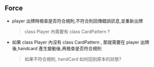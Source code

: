 ## Force
- player 出牌時檢查是否符合規則,不符合則回傳錯誤訊息,並重新出牌
  > class Player  內需要有 class CardPattern ?
- 如果 class Player 內沒有 class CardPattern , 那就需要在 player 出牌後,handcard 產生變動後,再檢查是否符合規則
  > 如果不符合規則, handCard 如何回到原本的狀態?